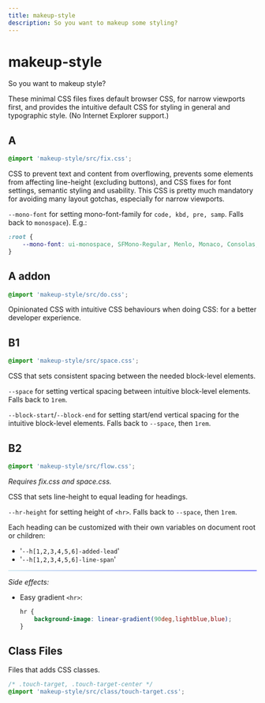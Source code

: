 ```yaml
---
title: makeup-style
description: So you want to makeup some styling?
---
```


# makeup-style

So you want to makeup style?

These minimal CSS files fixes default browser CSS, for narrow viewports first, and provides the intuitive default CSS for styling in general and typographic style. (No Internet Explorer support.)

## A

```css
@import 'makeup-style/src/fix.css';
```

CSS to prevent text and content from overflowing, prevents some elements from affecting line-height (excluding buttons), and CSS fixes for font settings, semantic styling and usability. This CSS is pretty much mandatory for avoiding many layout gotchas, especially for narrow viewports.

`--mono-font` for setting mono-font-family for `code, kbd, pre, samp`. Falls back to `monospace`). E.g.:

```css
:root {
	--mono-font: ui-monospace, SFMono-Regular, Menlo, Monaco, Consolas, Liberation Mono, Courier New, monospace;
}
```

## A addon

```css
@import 'makeup-style/src/do.css';
```

Opinionated CSS with intuitive CSS behaviours when doing CSS: for a better developer experience.

## B1

```css
@import 'makeup-style/src/space.css';
```

CSS that sets consistent spacing between the needed block-level elements.

`--space` for setting vertical spacing between intuitive block-level elements. Falls back to `1rem`.

`--block-start`/`--block-end` for setting start/end vertical spacing for the intuitive block-level elements. Falls back to `--space`, then `1rem`.

## B2

```css
@import 'makeup-style/src/flow.css';
```

*Requires fix.css and space.css.*

CSS that sets line-height to equal leading for headings.

`--hr-height` for setting height of `<hr>`. Falls back to `--space`, then `1rem`.

Each heading can be customized with their own variables on document root or children:

- '`--h[1,2,3,4,5,6]-added-lead`'
- '`--h[1,2,3,4,5,6]-line-span`'

---

*Side effects:*

- Easy gradient `<hr>`:

	```css
	hr {
		background-image: linear-gradient(90deg,lightblue,blue);
	}
	```

## Class Files

Files that adds CSS classes.

```css
/* .touch-target, .touch-target-center */
@import 'makeup-style/src/class/touch-target.css';
```

<style>
	:global(.content >) ol {
		counter-reset: ol-counter;
		list-style: none;
		padding: 0;
	}

	:global(.content >) ol > ::before {
		counter-increment: ol-counter;
		content: counter(ol-counter) ".\0000a0"; /* \0000a0 is space */
		display: block;
		margin-block-start: 1em;
	}

	:global(.content >) ol > ::before {
		font-size: 2em;
		font-weight: bold;
		font-weight: 800;
		font-weight: 900;
	}

	hr {
		background-image: linear-gradient(90deg,lightblue,blue);
	}
</style>

<PrismCss />

<script>
	import PrismCss from '/src/libs/PrismCss.svelte';
</script>
